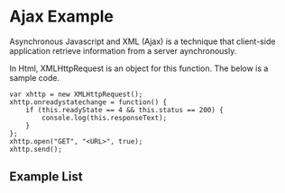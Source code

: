 # Ajax Example

Asynchronous Javascript and XML (Ajax) is a technique that client-side application retrieve information from a server aynchronously.

In Html, XMLHttpRequest is an object for this function. The below is a sample code.

```
var xhttp = new XMLHttpRequest();
xhttp.onreadystatechange = function() {
	if (this.readyState == 4 && this.status == 200) {
		console.log(this.responseText);
	}
};
xhttp.open("GET", "<URL>", true);
xhttp.send();
```

## Example List